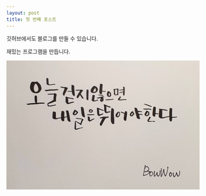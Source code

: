 ```yaml
---
layout: post
title: 첫 번째 포스트
---
```


깃허브에서도 블로그를 만들 수 있습니다.

재밌는 프로그램을 만듭니다.

![명언](/images/20211027.jpg)
